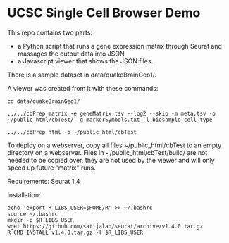 UCSC Single Cell Browser Demo
=============================

This repo contains two parts:
* a Python script that runs a gene expression matrix through Seurat and
  massages the output data into JSON
* a Javascript viewer that shows the JSON files.

There is a sample dataset in data/quakeBrainGeo1/.

A viewer was created from it with these commands:

    cd data/quakeBrainGeo1/

    ../../cbPrep matrix -e geneMatrix.tsv --log2 --skip -m meta.tsv -o ~/public_html/cbTest/ -g markerSymbols.txt -l biosample_cell_type

    ../../cbPrep html -o ~/public_html/cbTest

To deploy on a webserver, copy all files ~/public_html/cbTest to an empty directory on a webserver.
Files in ~/public_html/cbTest/build/ are not needed to be copied over, they are
not used by the viewer and will only speed up future "matrix" runs.

Requirements: Seurat 1.4

Installation:

    echo 'export R_LIBS_USER=$HOME/R' >> ~/.bashrc
    source ~/.bashrc
    mkdir -p $R_LIBS_USER
    wget https://github.com/satijalab/seurat/archive/v1.4.0.tar.gz
    R CMD INSTALL v1.4.0.tar.gz -l $R_LIBS_USER
